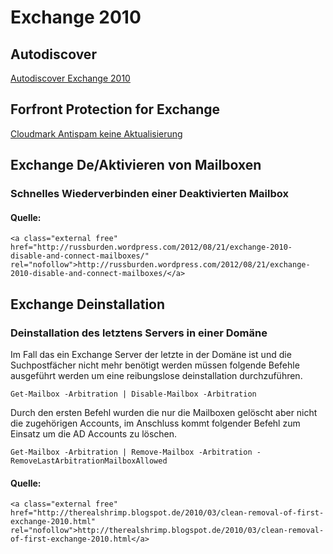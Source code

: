 # Exchange 2010

## <span class="mw-headline" id="bkmrk-autodiscover-1">Autodiscover</span>

[Autodiscover Exchange 2010](https://wiki.eidolf.de/index.php/Autodiscover_Exchange_2010 "Autodiscover Exchange 2010")

## <span class="mw-headline" id="bkmrk-forfront-protection--1">Forfront Protection for Exchange</span>

[Cloudmark Antispam keine Aktualisierung](https://wiki.eidolf.de/index.php/Cloudmark_Antispam_keine_Aktualisierung "Cloudmark Antispam keine Aktualisierung")

## <span id="bkmrk-"></span><span class="mw-headline" id="bkmrk-exchange-de%2Faktivier-1">Exchange De/Aktivieren von Mailboxen</span>

### <span class="mw-headline" id="bkmrk-schnelles-wiederverb-1">Schnelles Wiederverbinden einer Deaktivierten Mailbox</span>

#### <span class="mw-headline" id="bkmrk-quelle%3A-1">Quelle:</span>

```
<a class="external free" href="http://russburden.wordpress.com/2012/08/21/exchange-2010-disable-and-connect-mailboxes/" rel="nofollow">http://russburden.wordpress.com/2012/08/21/exchange-2010-disable-and-connect-mailboxes/</a>
```

## <span class="mw-headline" id="bkmrk-exchange-deinstallat-1">Exchange Deinstallation</span>

### <span id="bkmrk--1"></span><span class="mw-headline" id="bkmrk-deinstallation-des-l-1">Deinstallation des letztens Servers in einer Domäne</span>

Im Fall das ein Exchange Server der letzte in der Domäne ist und die Suchpostfächer nicht mehr benötigt werden müssen folgende Befehle ausgeführt werden um eine reibungslose deinstallation durchzuführen.

```
Get-Mailbox -Arbitration | Disable-Mailbox -Arbitration
```

Durch den ersten Befehl wurden die nur die Mailboxen gelöscht aber nicht die zugehörigen Accounts, im Anschluss kommt folgender Befehl zum Einsatz um die AD Accounts zu löschen.

```
Get-Mailbox -Arbitration | Remove-Mailbox -Arbitration -RemoveLastArbitrationMailboxAllowed
```

#### <span class="mw-headline" id="bkmrk-quelle%3A-3">Quelle:</span>

```
<a class="external free" href="http://therealshrimp.blogspot.de/2010/03/clean-removal-of-first-exchange-2010.html" rel="nofollow">http://therealshrimp.blogspot.de/2010/03/clean-removal-of-first-exchange-2010.html</a>
```